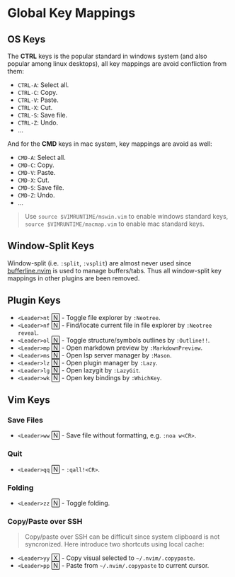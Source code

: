 # Global Key Mappings

## OS Keys

The **CTRL** keys is the popular standard in windows system (and also popular among linux desktops), all key mappings are avoid confliction from them:

- `CTRL-A`: Select all.
- `CTRL-C`: Copy.
- `CTRL-V`: Paste.
- `CTRL-X`: Cut.
- `CTRL-S`: Save file.
- `CTRL-Z`: Undo.
- ...

And for the **CMD** keys in mac system, key mappings are avoid as well:

- `CMD-A`: Select all.
- `CMD-C`: Copy.
- `CMD-V`: Paste.
- `CMD-X`: Cut.
- `CMD-S`: Save file.
- `CMD-Z`: Undo.
- ...

> Use `source $VIMRUNTIME/mswin.vim` to enable windows standard keys, `source $VIMRUNTIME/macmap.vim` to enable mac standard keys.

## Window-Split Keys

Window-split (i.e. `:split`, `:vsplit`) are almost never used since [bufferline.nvim](https://github.com/akinsho/bufferline.nvim) is used to manage buffers/tabs. Thus all window-split key mappings in other plugins are been removed.

## Plugin Keys

- `<Leader>nt` 🄽 - Toggle file explorer by `:Neotree`.
- `<Leader>nf` 🄽 - Find/locate current file in file explorer by `:Neotree reveal`.
- `<Leader>ol` 🄽 - Toggle structure/symbols outlines by `:Outline!!`.
- `<Leader>mp` 🄽 - Open markdown preview by `:MarkdownPreview`.
- `<Leader>ms` 🄽 - Open lsp server manager by `:Mason`.
- `<Leader>lz` 🄽 - Open plugin manager by `:Lazy`.
- `<Leader>lg` 🄽 - Open lazygit by `:LazyGit`.
- `<Leader>wk` 🄽 - Open key bindings by `:WhichKey`.

## Vim Keys

### Save Files

- `<Leader>ww` 🄽 - Save file without formatting, e.g. `:noa w<CR>`.

### Quit

- `<Leader>qq` 🄽 - `:qall!<CR>`.

### Folding

- `<Leader>zz` 🄽 - Toggle folding.

### Copy/Paste over SSH

> Copy/paste over SSH can be difficult since system clipboard is not syncronized. Here introduce two shortcuts using local cache:

- `<Leader>yy` 🅇 - Copy visual selected to `~/.nvim/.copypaste`.
- `<Leader>pp` 🄽 - Paste from `~/.nvim/.copypaste` to current cursor.
